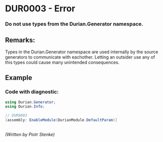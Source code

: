# DUR0003 - Error
### Do not use types from the Durian.Generator namespace.

## Remarks:

Types in the Durian.Generator namespace are used internally by the source generators to communicate with eachother.  Letting an outsider use any of this types could cause many unintended consequences.


## Example

### Code with diagnostic:
```csharp
using Durian.Generator;
using Durian.Info;

// DUR0003
[assembly: EnableModule(DurianModule.DefaultParam)]

```
##

*\(Written by Piotr Stenke\)*
